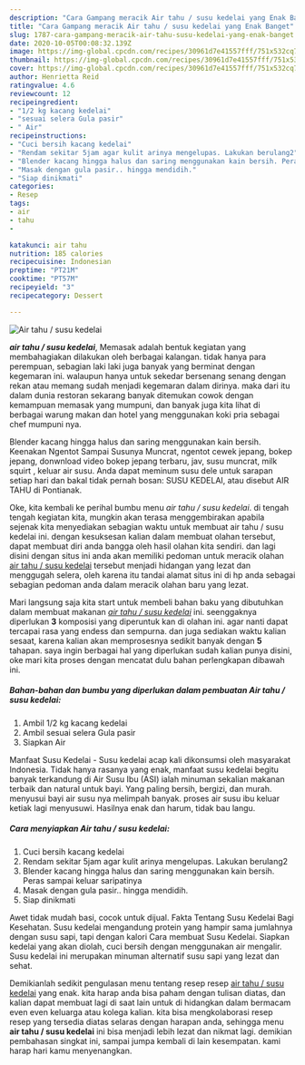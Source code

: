```yaml
---
description: "Cara Gampang meracik Air tahu / susu kedelai yang Enak Banget"
title: "Cara Gampang meracik Air tahu / susu kedelai yang Enak Banget"
slug: 1787-cara-gampang-meracik-air-tahu-susu-kedelai-yang-enak-banget
date: 2020-10-05T00:08:32.139Z
image: https://img-global.cpcdn.com/recipes/30961d7e41557fff/751x532cq70/air-tahu-susu-kedelai-foto-resep-utama.jpg
thumbnail: https://img-global.cpcdn.com/recipes/30961d7e41557fff/751x532cq70/air-tahu-susu-kedelai-foto-resep-utama.jpg
cover: https://img-global.cpcdn.com/recipes/30961d7e41557fff/751x532cq70/air-tahu-susu-kedelai-foto-resep-utama.jpg
author: Henrietta Reid
ratingvalue: 4.6
reviewcount: 12
recipeingredient:
- "1/2 kg kacang kedelai"
- "sesuai selera Gula pasir"
- " Air"
recipeinstructions:
- "Cuci bersih kacang kedelai"
- "Rendam sekitar 5jam agar kulit arinya mengelupas. Lakukan berulang2"
- "Blender kacang hingga halus dan saring menggunakan kain bersih. Peras sampai keluar saripatinya"
- "Masak dengan gula pasir.. hingga mendidih."
- "Siap dinikmati"
categories:
- Resep
tags:
- air
- tahu
- 

katakunci: air tahu  
nutrition: 185 calories
recipecuisine: Indonesian
preptime: "PT21M"
cooktime: "PT57M"
recipeyield: "3"
recipecategory: Dessert

---
```



![Air tahu / susu kedelai](https://img-global.cpcdn.com/recipes/30961d7e41557fff/751x532cq70/air-tahu-susu-kedelai-foto-resep-utama.jpg)

<b><i>air tahu / susu kedelai</i></b>, Memasak adalah bentuk kegiatan yang membahagiakan dilakukan oleh berbagai kalangan. tidak hanya para perempuan, sebagian laki laki juga banyak yang berminat dengan kegemaran ini. walaupun hanya untuk sekedar bersenang senang dengan rekan atau memang sudah menjadi kegemaran dalam dirinya. maka dari itu dalam dunia restoran sekarang banyak ditemukan cowok dengan kemampuan memasak yang mumpuni, dan banyak juga kita lihat di berbagai warung makan dan hotel yang menggunakan koki pria sebagai chef mumpuni nya.

Blender kacang hingga halus dan saring menggunakan kain bersih. Keenakan Ngentot Sampai Susunya Muncrat, ngentot cewek jepang, bokep jepang, donwnload video bokep jepang terbaru, jav, susu muncrat, milk squirt , keluar air susu. Anda dapat meminum susu dele untuk sarapan setiap hari dan bakal tidak pernah bosan: SUSU KEDELAI, atau disebut AIR TAHU di Pontianak.

Oke, kita kembali ke perihal bumbu menu <i>air tahu / susu kedelai</i>. di tengah tengah kegiatan kita, mungkin akan terasa menggembirakan apabila sejenak kita menyediakan sebagian waktu untuk membuat air tahu / susu kedelai ini. dengan kesuksesan kalian dalam membuat olahan tersebut, dapat membuat diri anda bangga oleh hasil olahan kita sendiri. dan lagi disini dengan situs ini anda akan memiliki pedoman untuk meracik olahan <u>air tahu / susu kedelai</u> tersebut menjadi hidangan yang lezat dan menggugah selera, oleh karena itu tandai alamat situs ini di hp anda sebagai sebagian pedoman anda dalam meracik olahan baru yang lezat.


Mari langsung saja kita start untuk membeli bahan baku yang dibutuhkan dalam membuat makanan <u><i>air tahu / susu kedelai</i></u> ini. seenggaknya diperlukan <b>3</b> komposisi yang diperuntuk kan di olahan ini. agar nanti dapat tercapai rasa yang endess dan sempurna. dan juga sediakan waktu kalian sesaat, karena kalian akan memprosesnya sedikit banyak dengan <b>5</b> tahapan. saya ingin berbagai hal yang diperlukan sudah kalian punya disini, oke mari kita proses dengan mencatat dulu bahan perlengkapan dibawah ini.

<!--inarticleads1-->

##### Bahan-bahan dan bumbu yang diperlukan dalam pembuatan Air tahu / susu kedelai:

1. Ambil 1/2 kg kacang kedelai
1. Ambil sesuai selera Gula pasir
1. Siapkan  Air


Manfaat Susu Kedelai - Susu kedelai acap kali dikonsumsi oleh masyarakat Indonesia. Tidak hanya rasanya yang enak, manfaat susu kedelai begitu banyak terkandung di Air Susu Ibu (ASI) ialah minuman sekalian makanan terbaik dan natural untuk bayi. Yang paling bersih, bergizi, dan murah. menyusui bayi air susu nya melimpah banyak. proses air susu ibu keluar ketiak lagi menyusuwi. Hasilnya enak dan harum, tidak bau langu. 

<!--inarticleads2-->

##### Cara menyiapkan Air tahu / susu kedelai:

1. Cuci bersih kacang kedelai
1. Rendam sekitar 5jam agar kulit arinya mengelupas. Lakukan berulang2
1. Blender kacang hingga halus dan saring menggunakan kain bersih. Peras sampai keluar saripatinya
1. Masak dengan gula pasir.. hingga mendidih.
1. Siap dinikmati


Awet tidak mudah basi, cocok untuk dijual. Fakta Tentang Susu Kedelai Bagi Kesehatan. Susu kedelai mengandung protein yang hampir sama jumlahnya dengan susu sapi, tapi dengan kalori Cara membuat Susu Kedelai. Siapkan kedelai yang akan diolah, cuci bersih dengan menggunakan air mengalir. Susu kedelai ini merupakan minuman alternatif susu sapi yang lezat dan sehat. 

Demikianlah sedikit pengulasan menu tentang resep resep <u>air tahu / susu kedelai</u> yang enak. kita harap anda bisa paham dengan tulisan diatas, dan kalian dapat membuat lagi di saat lain untuk di hidangkan dalam bermacam even even keluarga atau kolega kalian. kita bisa mengkolaborasi resep resep yang tersedia diatas selaras dengan harapan anda, sehingga menu <b>air tahu / susu kedelai</b> ini bisa menjadi lebih lezat dan nikmat lagi. demikian pembahasan singkat ini, sampai jumpa kembali di lain kesempatan. kami harap hari kamu menyenangkan.
